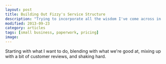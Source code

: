 ```yaml
---
layout: post
title: Building Out Fizzy's Service Structure
description: "Trying to incorporate all the wisdom I've come across in A List Apart, Smashing Mag, and Sidebar into our new site."
modified: 2013-09-23
category: articles
tags: [small business, paperwork, pricing]
image:
---
```


Starting with what I want to do, blending with what we're good at, mixing up with a bit of customer reviews, and shaking hard.
